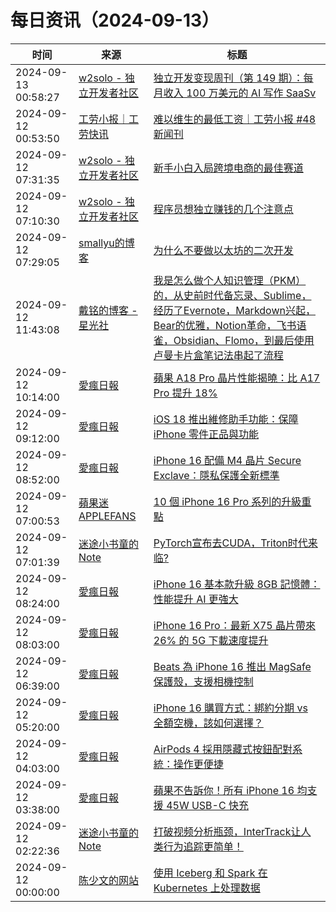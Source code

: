 ﻿# 每日资讯（2024-09-13）

|时间|来源|标题|
|---|---|---|
|2024-09-13 00:58:27|[w2solo - 独立开发者社区](https://w2solo.com/topics/feed)|[独立开发变现周刊（第 149 期）：每月收入 100 万美元的 AI 写作 SaaSv](https://w2solo.com/topics/5027)|
|2024-09-12 00:53:50|[工劳小报｜工劳快讯](https://newsletter.laborinfocn.com/rss)|[难以维生的最低工资｜工劳小报 #48 新闻刊](https://feed.laborinfocn7.com/issue48-news/)|
|2024-09-12 07:31:35|[w2solo - 独立开发者社区](https://w2solo.com/topics/feed)|[新手小白入局跨境电商的最佳赛道](https://w2solo.com/topics/5026)|
|2024-09-12 07:10:30|[w2solo - 独立开发者社区](https://w2solo.com/topics/feed)|[程序员想独立赚钱的几个注意点](https://w2solo.com/topics/5025)|
|2024-09-12 07:29:05|[smallyu的博客](https://smallyu.net/atom.xml)|[为什么不要做以太坊的二次开发](https://smallyu.net/2024/09/12/%E4%B8%BA%E4%BB%80%E4%B9%88%E4%B8%8D%E8%A6%81%E5%81%9A%E4%BB%A5%E5%A4%AA%E5%9D%8A%E7%9A%84%E4%BA%8C%E6%AC%A1%E5%BC%80%E5%8F%91/)|
|2024-09-12 11:43:08|[戴铭的博客 - 星光社](https://ming1016.github.io/atom.xml)|[我是怎么做个人知识管理（PKM）的，从史前时代备忘录、Sublime，经历了Evernote，Markdown兴起，Bear的优雅，Notion革命，飞书语雀，Obsidian、Flomo，到最后使用卢曼卡片盒笔记法串起了流程](https://starming.com/2024/09/12/my-pkm/)|
|2024-09-12 10:14:00|[愛瘋日報](http://www.iphonetaiwan.org/feeds/posts/default)|[蘋果 A18 Pro 晶片性能揭曉：比 A17 Pro 提升 18%](https://www.iphonetaiwan.org/2024/09/a18-pro-chip-performance-vs-a17-pro.html)|
|2024-09-12 09:12:00|[愛瘋日報](http://www.iphonetaiwan.org/feeds/posts/default)|[iOS 18 推出維修助手功能：保障 iPhone 零件正品與功能](https://www.iphonetaiwan.org/2024/09/ios-18-repair-assistant-configure-genuine-apple-parts.html)|
|2024-09-12 08:52:00|[愛瘋日報](http://www.iphonetaiwan.org/feeds/posts/default)|[iPhone 16 配備 M4 晶片 Secure Exclave：隱私保護全新標準](https://www.iphonetaiwan.org/2024/09/iphone16-secure-exclave-m4-chip-security.html)|
|2024-09-12 07:00:53|[蘋果迷 APPLEFANS](https://applefans.today/feed/)|[10 個 iPhone 16 Pro 系列的升級重點](https://applefans.today/2024-09-what-the-special-iphone-16-pro/)|
|2024-09-12 07:01:39|[迷途小书童的Note](https://xugaoxiang.com/feed)|[PyTorch宣布去CUDA，Triton时代来临?](https://xugaoxiang.com/2024/09/12/pytorch-cuda-free/)|
|2024-09-12 08:24:00|[愛瘋日報](http://www.iphonetaiwan.org/feeds/posts/default)|[iPhone 16 基本款升級 8GB 記憶體：性能提升 AI 更強大](https://www.iphonetaiwan.org/2024/09/iphone16-8gb-ram-ai-performance.html)|
|2024-09-12 08:03:00|[愛瘋日報](http://www.iphonetaiwan.org/feeds/posts/default)|[iPhone 16 Pro：最新 X75 晶片帶來 26% 的 5G 下載速度提升](https://www.iphonetaiwan.org/2024/09/iphone-16-pro-5g-speed.html)|
|2024-09-12 06:39:00|[愛瘋日報](http://www.iphonetaiwan.org/feeds/posts/default)|[Beats 為 iPhone 16 推出 MagSafe 保護殼，支援相機控制](https://www.iphonetaiwan.org/2024/09/beats-iphone-16-magsafe-case.html)|
|2024-09-12 05:20:00|[愛瘋日報](http://www.iphonetaiwan.org/feeds/posts/default)|[iPhone 16 購買方式：綁約分期 vs 全額空機，該如何選擇？](https://www.iphonetaiwan.org/2024/09/iphone-16-payment-options-comparison.html)|
|2024-09-12 04:03:00|[愛瘋日報](http://www.iphonetaiwan.org/feeds/posts/default)|[AirPods 4 採用隱藏式按鈕配對系統：操作更便捷](https://www.iphonetaiwan.org/2024/09/airpods-4-hidden-capacitive-button.html)|
|2024-09-12 03:38:00|[愛瘋日報](http://www.iphonetaiwan.org/feeds/posts/default)|[蘋果不告訴你！所有 iPhone 16 均支援 45W USB-C 快充](https://www.iphonetaiwan.org/2024/09/iphone-16-45w-usb-c-fast-charging.html)|
|2024-09-12 02:22:36|[迷途小书童的Note](https://xugaoxiang.com/feed)|[打破视频分析瓶颈，InterTrack让人类行为追踪更简单！](https://xugaoxiang.com/2024/09/12/intertrack/)|
|2024-09-12 00:00:00|[陈少文的网站](https://www.chenshaowen.com/atom.xml)|[使用 Iceberg 和 Spark 在 Kubernetes 上处理数据](https://www.chenshaowen.com/blog/use-iceberg-and-spark-on-kubernetes.html)|
